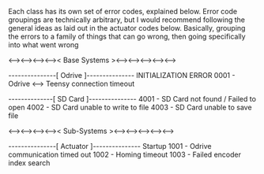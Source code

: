 Each class has its own set of error codes, explained below. Error code groupings are technically arbitrary, but I would recommend following the general ideas as laid out in the actuator codes below. Basically, grouping the errors to a family of things that can go wrong, then going specifically into what went wrong


<--><--><--><-->< Base Systems ><--><--><--><--><-->

---------------[ Odrive ]---------------
INITIALIZATION ERROR
    0001 - Odrive <--> Teensy connection timeout

--------------[ SD Card ]---------------
    4001 - SD Card not found / Failed to open
    4002 - SD Card unable to write to file
    4003 - SD Card unable to save file

<--><--><--><-->< Sub-Systems ><--><--><--><--><-->

---------------[ Actuator ]---------------
Startup
    1001 - Odrive communication timed out
    1002 - Homing timeout
    1003 - Failed encoder index search
